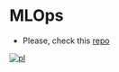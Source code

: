 # MLOps

* Please, check this [repo](https://github.com/graviraja/MLOps-Basics)

[![pl](https://github.com/graviraja/MLOps-Basics/raw/main/images/summary.png)](https://github.com/graviraja/MLOps-Basics/blob/main/images/summary.png)
